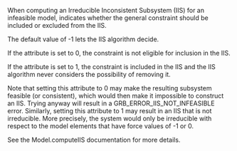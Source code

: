 When computing an Irreducible Inconsistent Subsystem (IIS) for an infeasible model, indicates whether the general
constraint should be included or excluded from the IIS.

The default value of -1 lets the IIS algorithm decide.

If the attribute is set to 0, the constraint is not eligible for inclusion in the IIS.

If the attribute is set to 1, the constraint is included in the IIS and the IIS algorithm never considers the
possibility of removing it.

Note that setting this attribute to 0 may make the resulting subsystem feasible (or consistent), which would then make
it impossible to construct an IIS. Trying anyway will result in a GRB_ERROR_IIS_NOT_INFEASIBLE error. Similarly, setting
this attribute to 1 may result in an IIS that is not irreducible. More precisely, the system would only be irreducible
with respect to the model elements that have force values of -1 or 0.

See the Model.computeIIS documentation for more details.